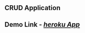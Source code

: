 ## CRUD Application
## Demo Link -  _[heroku App](https://ashishdhodia-crud-app-front.herokuapp.com/)_
